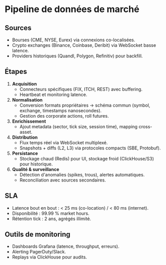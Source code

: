 # Pipeline de données de marché

## Sources
- Bourses (CME, NYSE, Eurex) via connexions co-localisées.
- Crypto exchanges (Binance, Coinbase, Deribit) via WebSocket basse latence.
- Providers historiques (Quandl, Polygon, Refinitiv) pour backfill.

## Étapes
1. **Acquisition**
   - Connecteurs spécifiques (FIX, ITCH, REST) avec buffering.
   - Heartbeat et monitoring latence.
2. **Normalisation**
   - Conversion formats propriétaires -> schéma commun (symbol, exchange, timestamps nanosecondes).
   - Gestion des corporate actions, roll futures.
3. **Enrichissement**
   - Ajout metadata (sector, tick size, session time), mapping cross-asset.
4. **Distribution**
   - Flux temps réel via WebSocket multiplexé.
   - Snapshots + diffs (L2, L3) via protocoles compacts (SBE, Protobuf).
5. **Persistance**
   - Stockage chaud (Redis) pour UI, stockage froid (ClickHouse/S3) pour historique.
6. **Qualité & surveillance**
   - Détection d'anomalies (spikes, trous), alertes automatiques.
   - Reconciliation avec sources secondaires.

## SLA
- Latence bout en bout : < 25 ms (co-location) / < 80 ms (internet).
- Disponibilité : 99.99 % market hours.
- Rétention tick : 2 ans, agrégés illimité.

## Outils de monitoring
- Dashboards Grafana (latence, throughput, erreurs).
- Alerting PagerDuty/Slack.
- Replays via ClickHouse pour audits.
